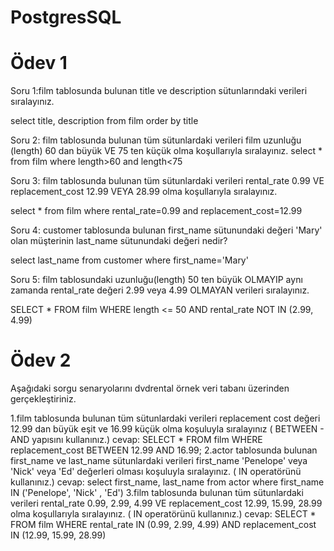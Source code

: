﻿# PostgresSQL
# Ödev 1
Soru 1:film tablosunda bulunan title ve description sütunlarındaki verileri sıralayınız.

select title, description from film order by title

Soru 2: film tablosunda bulunan tüm sütunlardaki verileri film uzunluğu (length) 60 dan büyük VE 75 ten küçük olma koşullarıyla sıralayınız.
select * from film where length>60 and length<75 


Soru 3: film tablosunda bulunan tüm sütunlardaki verileri rental_rate 0.99 VE replacement_cost 12.99 VEYA 28.99 olma koşullarıyla sıralayınız.

select * from film where rental_rate=0.99 and replacement_cost=12.99

Soru 4: customer tablosunda bulunan first_name sütunundaki değeri 'Mary' olan müşterinin last_name sütunundaki değeri nedir?

select last_name from customer where first_name='Mary'

Soru 5: film tablosundaki uzunluğu(length) 50 ten büyük OLMAYIP aynı zamanda rental_rate değeri 2.99 veya 4.99 OLMAYAN verileri sıralayınız.

SELECT *
FROM film
WHERE length <= 50
AND rental_rate NOT IN (2.99, 4.99)

# Ödev 2

Aşağıdaki sorgu senaryolarını dvdrental örnek veri tabanı üzerinden gerçekleştiriniz.

1.film tablosunda bulunan tüm sütunlardaki verileri replacement cost değeri 12.99 dan büyük eşit ve 16.99 küçük olma koşuluyla sıralayınız ( BETWEEN - AND yapısını kullanınız.)
    cevap: SELECT * FROM film WHERE replacement_cost BETWEEN 12.99 AND 16.99;
2.actor tablosunda bulunan first_name ve last_name sütunlardaki verileri first_name 'Penelope' veya 'Nick' veya 'Ed' değerleri olması koşuluyla sıralayınız. ( IN operatörünü kullanınız.)
    cevap: select first_name, last_name from actor where first_name IN ('Penelope', 'Nick' , 'Ed')
3.film tablosunda bulunan tüm sütunlardaki verileri rental_rate 0.99, 2.99, 4.99 VE replacement_cost 12.99, 15.99, 28.99 olma koşullarıyla sıralayınız. ( IN operatörünü kullanınız.)
    cevap: SELECT * FROM film WHERE rental_rate IN (0.99, 2.99, 4.99) AND replacement_cost IN (12.99, 15.99, 28.99)

